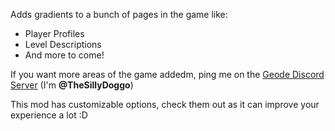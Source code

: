 Adds gradients to a bunch of pages in the game like:

- Player Profiles
- Level Descriptions
- And more to come!

If you want more areas of the game addedm, ping me on the [Geode Discord Server](https://discord.gg/9e43WMKzhp) (I'm **@TheSillyDoggo**)

This mod has customizable options, check them out as it can improve your experience a lot :D

